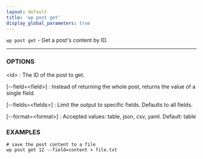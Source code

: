 ```yaml
---
layout: default
title: 'wp post get'
display_global_parameters: true
---
```


`wp post get` - Get a post's content by ID.

<hr />

### OPTIONS

&lt;id&gt;
: The ID of the post to get.

[\--field=&lt;field&gt;]
: Instead of returning the whole post, returns the value of a single field.

[\--fields=&lt;fields&gt;]
: Limit the output to specific fields. Defaults to all fields.

[\--format=&lt;format&gt;]
: Accepted values: table, json, csv, yaml. Default: table

### EXAMPLES

    # save the post content to a file
    wp post get 12 --field=content > file.txt



